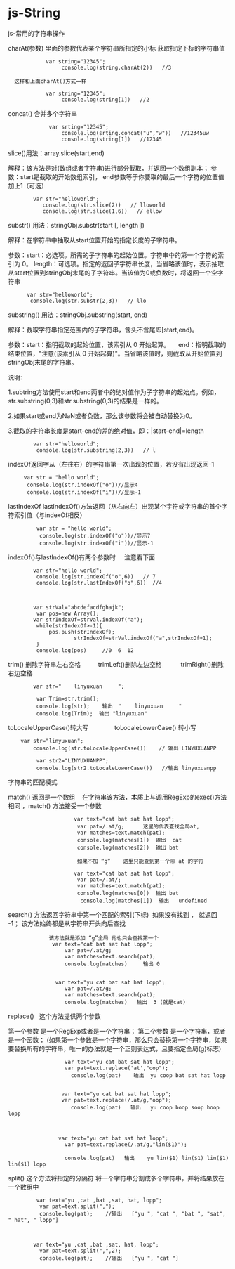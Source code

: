 # js-String
js-常用的字符串操作



charAt(参数)  里面的参数代表某个字符串所指定的小标    获取指定下标的字符串值


                var string="12345";
                     console.log(string.charAt(2))   //3

      这样和上面charAt()方式一样
      
                var string="12345";
                     console.log(string[1])   //2
                     
                     
                     
 concat() 合并多个字符串  

                 var srting="12345";
                     console.log(srting.concat("u","w"))   //12345uw
                     console.log(string[1])   //12345 
                     
                     
                     
slice()用法：array.slice(start,end)

解释：该方法是对(数组或者字符串)进行部分截取，并返回一个数组副本；
参数：start是截取的开始数组索引，
     end参数等于你要取的最后一个字符的位置值加上1（可选）            
            
            var str="helloworld";
               console.log(str.slice(2))   // lloworld
               console.log(str.slice(1,6))   // ellow
		  	
                     
                    
substr()  用法：stringObj.substr(start [, length ])

解释：在字符串中抽取从start位置开始的指定长度的子字符串。

参数：start：必选项。所需的子字符串的起始位置。字符串中的第一个字符的索引为 0。
     length：可选项。指定的返回子字符串长度，当省略该值时，表示抽取从start位置到stringObj末尾的子字符串。当该值为0或负数时，将返回一个空字符串                    

          var str="helloworld";
           console.log(str.substr(2,3))   // llo	    
           
	   

substring() 用法：stringObj.substring(start, end)

解释：截取字符串指定范围内的子字符串，含头不含尾即[start,end)。

参数：start：指明截取的起始位置，该索引从 0 开始起算。
     end：指明截取的结束位置，"注意(该索引从 0 开始起算)"。当省略该值时，则截取从开始位置到stringObj末尾的字符串。
     

说明:

1.subtring方法使用start和end两者中的绝对值作为子字符串的起始点。例如，str.substring(0,3)和str.substring(0,3)的结果是一样的。

2.如果start或end为NaN或者负数，那么该参数将会被自动替换为0。

3.截取的字符串长度是start-end的差的绝对值，即：|start-end|=length     
	   
	   
	   
		  	var str="helloworld";
		  	 console.log(str.substring(2,3))   // l
	   
	   
	   
 indexOf返回字从（左往右）的字符串第一次出现的位置，若没有出现返回-1  

		 var str = "hello world";
		  console.log(str.indexOf("o"))//显示4
		  console.log(str.indexOf("i"))//显示-1                    


lastIndexOf
lastIndexOf()方法返回（从右向左）出现某个字符或字符串的首个字符索引值（与indexOf相反）

			 var str = "hello world";
			  console.log(str.indexOf("o"))//显示7
			  console.log(str.indexOf("i"))//显示-1  
		

indexOf()与lastIndexOf()有两个参数时     注意看下面


		  	var str="hello world";
		  	 console.log(str.indexOf("o",6))   // 7
		  	 console.log(str.lastIndexOf("o",6))  //4


                     
		  	var strVal="abcdefacdfghajk";
		  	 var pos=new Array();
		  	var strIndexOf=strVal.indexOf("a");
		  	 while(strIndexOf>-1){
		  	 	 pos.push(strIndexOf);
                         strIndexOf=strVal.indexOf("a",strIndexOf+1);
		  	 }
		  	 console.log(pos)     //0  6  12


trim() 删除字符串左右空格          trimLeft()删除左边空格           trimRight()删除右边空格


			var str="    linyuxuan     ";
			
			 var Trim=str.trim();
			 console.log(str);    输出  "    linyuxuan     "
			 console.log(Trim);  输出 "linyuxuan"

toLocaleUpperCase()转大写                toLocaleLowerCase() 转小写


		var str="linyuxuan";
          	console.log(str.toLocaleUpperCase())    // 输出 LINYUXUANPP
          	
          	 var str2="LINYUXUANPP";
          	 console.log(str2.toLocaleLowerCase())   //输出 linyuxuanpp
		 

字符串的匹配模式

match()  返回是一个数组     在字符串该方法，本质上与调用RegExp的exec()方法相同 ，match() 方法接受一个参数





						 var text="cat bat sat hat lopp";
						  var pat=/.at/g;      这里的代表查找全局at,
						  var matches=text.match(pat);
						  console.log(matches[1])  输出  cat
						  console.log(matches[2])  输出 bat

					      如果不加 “g”    这里只能查到第一个带 at 的字符

					     var text="cat bat sat hat lopp";
						  var pat=/.at/;  
						  var matches=text.match(pat);
						  console.log(matches[0])  输出 bat
						   console.log(matches[1])  输出   undefined 
				   
				   
				   

search() 方法返回字符串中第一个匹配的索引(下标)  如果没有找到 ， 就返回 -1； 该方法始终都是从字符串开头向后查找



				 该方法就是添加 “g”全局 他也只会查找第一个
				  var text="cat bat sat hat lopp";
					  var pat=/.at/g;
					  var matches=text.search(pat);
					  console.log(matches)     输出 0


				   var text="yu cat bat sat hat lopp";
					  var pat=/.at/g;
					  var matches=text.search(pat);
					  console.log(matches)   输出  3 (就是cat)


replace()   这个方法提供两个参数 
         
 第一个参数 是一个RegExp或者是一个字符串；
 第二个参数 是一个字符串，或者是一个函数；
(如果第一个参数是一个字符串，那么只会替换第一个字符串，如果要替换所有的字符串，唯一的办法就是一个正则表达式，且要指定全局(g)标志)


	 
	 
	 
					  var text="yu cat bat sat hat lopp";
					  var pat=text.replace('at',"oop");
					    console.log(pat)    输出  yu coop bat sat hat lopp


					 var text="yu cat bat sat hat lopp";
					 var pat=text.replace(/.at/g,"oop");   
					    console.log(pat)   输出   yu coop boop soop hoop lopp 



					var text="yu cat bat sat hat lopp";
					  var pat=text.replace(/.at/g,"lin($1)");  

					  console.log(pat)   输出    yu lin($1) lin($1) lin($1) lin($1) lopp
	 
	 
	 
split()  这个方法将指定的分隔符 将一个字符串分割成多个字符串，并将结果放在一个数组中	 
	 
	 
	 
	         var text="yu ,cat ,bat ,sat, hat, lopp";
          	  var pat=text.split(",");
          	  console.log(pat);    //输出   ["yu ", "cat ", "bat ", "sat", " hat", " lopp"]


	 
	        var text="yu ,cat ,bat ,sat, hat, lopp";
          	  var pat=text.split(",",2);
          	  console.log(pat);    //输出   ["yu ", "cat "]
	 
	    
	     
	 
	 
	 

